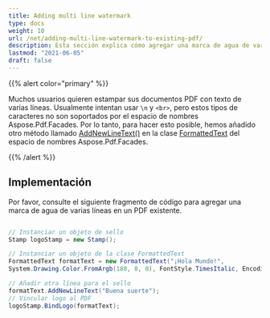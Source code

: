 ```yaml
---
title: Adding multi line watermark 
type: docs
weight: 10
url: /net/adding-multi-line-watermark-to-existing-pdf/
description: Esta sección explica cómo agregar una marca de agua de varias líneas a un PDF existente usando la clase FormattedText.
lastmod: "2021-06-05"
draft: false
---
```


{{% alert color="primary" %}}

Muchos usuarios quieren estampar sus documentos PDF con texto de varias líneas. Usualmente intentan usar `\n` y `<br>`, pero estos tipos de caracteres no son soportados por el espacio de nombres Aspose.Pdf.Facades. Por lo tanto, para hacer esto posible, hemos añadido otro método llamado [AddNewLineText()](https://reference.aspose.com/pdf/net/aspose.pdf.facades/formattedtext/methods/addnewlinetext/index) en la clase [FormattedText](https://reference.aspose.com/pdf/net/aspose.pdf.facades/formattedtext) del espacio de nombres Aspose.Pdf.Facades.

{{% /alert %}}

## Implementación

Por favor, consulte el siguiente fragmento de código para agregar una marca de agua de varias líneas en un PDF existente.

```csharp

// Instanciar un objeto de sello
Stamp logoStamp = new Stamp();

// Instanciar un objeto de la clase FormattedText
FormattedText formatText = new FormattedText("¡Hola Mundo!",
System.Drawing.Color.FromArgb(180, 0, 0), FontStyle.TimesItalic, EncodingType.Winansi, false, 50);

// Añadir otra línea para el sello
formatText.AddNewLineText("Buena suerte");
// Vincular logo al PDF
logoStamp.BindLogo(formatText);
```
